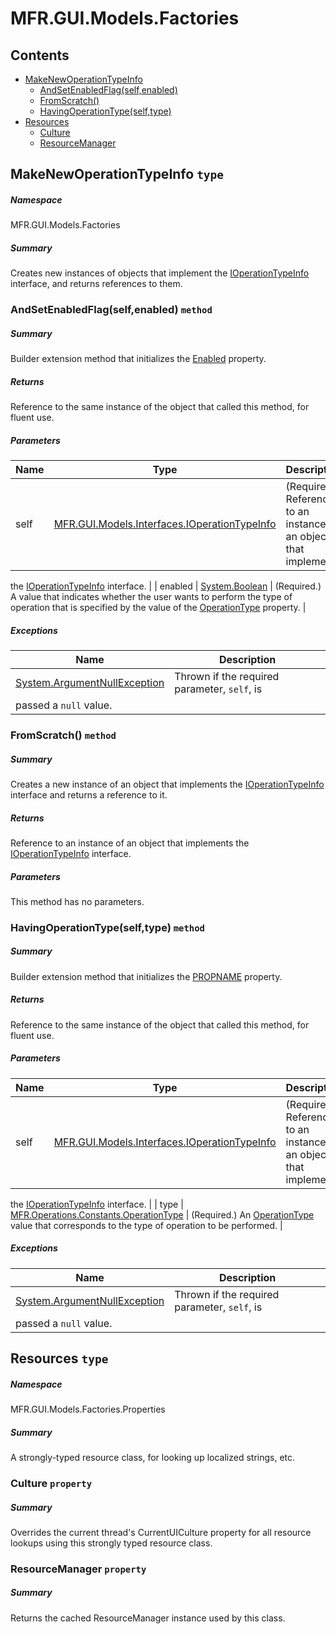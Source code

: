 <a name='assembly'></a>
# MFR.GUI.Models.Factories

## Contents

- [MakeNewOperationTypeInfo](#T-MFR-GUI-Models-Factories-MakeNewOperationTypeInfo 'MFR.GUI.Models.Factories.MakeNewOperationTypeInfo')
  - [AndSetEnabledFlag(self,enabled)](#M-MFR-GUI-Models-Factories-MakeNewOperationTypeInfo-AndSetEnabledFlag-MFR-GUI-Models-Interfaces-IOperationTypeInfo,System-Boolean- 'MFR.GUI.Models.Factories.MakeNewOperationTypeInfo.AndSetEnabledFlag(MFR.GUI.Models.Interfaces.IOperationTypeInfo,System.Boolean)')
  - [FromScratch()](#M-MFR-GUI-Models-Factories-MakeNewOperationTypeInfo-FromScratch 'MFR.GUI.Models.Factories.MakeNewOperationTypeInfo.FromScratch')
  - [HavingOperationType(self,type)](#M-MFR-GUI-Models-Factories-MakeNewOperationTypeInfo-HavingOperationType-MFR-GUI-Models-Interfaces-IOperationTypeInfo,MFR-Operations-Constants-OperationType- 'MFR.GUI.Models.Factories.MakeNewOperationTypeInfo.HavingOperationType(MFR.GUI.Models.Interfaces.IOperationTypeInfo,MFR.Operations.Constants.OperationType)')
- [Resources](#T-MFR-GUI-Models-Factories-Properties-Resources 'MFR.GUI.Models.Factories.Properties.Resources')
  - [Culture](#P-MFR-GUI-Models-Factories-Properties-Resources-Culture 'MFR.GUI.Models.Factories.Properties.Resources.Culture')
  - [ResourceManager](#P-MFR-GUI-Models-Factories-Properties-Resources-ResourceManager 'MFR.GUI.Models.Factories.Properties.Resources.ResourceManager')

<a name='T-MFR-GUI-Models-Factories-MakeNewOperationTypeInfo'></a>
## MakeNewOperationTypeInfo `type`

##### Namespace

MFR.GUI.Models.Factories

##### Summary

Creates new instances of objects that implement the
[IOperationTypeInfo](#T-MFR-GUI-Models-Interfaces-IOperationTypeInfo 'MFR.GUI.Models.Interfaces.IOperationTypeInfo') interface, and
returns references to them.

<a name='M-MFR-GUI-Models-Factories-MakeNewOperationTypeInfo-AndSetEnabledFlag-MFR-GUI-Models-Interfaces-IOperationTypeInfo,System-Boolean-'></a>
### AndSetEnabledFlag(self,enabled) `method`

##### Summary

Builder extension method that initializes the
[Enabled](#P-MFR-GUI-Models-Interfaces-IOperationTypeInfo-Enabled 'MFR.GUI.Models.Interfaces.IOperationTypeInfo.Enabled')
property.

##### Returns

Reference to the same instance of the object that called this
method, for fluent use.

##### Parameters

| Name | Type | Description |
| ---- | ---- | ----------- |
| self | [MFR.GUI.Models.Interfaces.IOperationTypeInfo](#T-MFR-GUI-Models-Interfaces-IOperationTypeInfo 'MFR.GUI.Models.Interfaces.IOperationTypeInfo') | (Required.) Reference to an instance of an object that implements
the
[IOperationTypeInfo](#T-MFR-GUI-Models-Interfaces-IOperationTypeInfo 'MFR.GUI.Models.Interfaces.IOperationTypeInfo')
interface. |
| enabled | [System.Boolean](http://msdn.microsoft.com/query/dev14.query?appId=Dev14IDEF1&l=EN-US&k=k:System.Boolean 'System.Boolean') | (Required.) A value that indicates whether the user wants to perform the type
of operation that is specified by the value of the
[OperationType](#P-MFR-GUI-Models-Interfaces-IOperationTypeInfo-OperationType 'MFR.GUI.Models.Interfaces.IOperationTypeInfo.OperationType')
property. |

##### Exceptions

| Name | Description |
| ---- | ----------- |
| [System.ArgumentNullException](http://msdn.microsoft.com/query/dev14.query?appId=Dev14IDEF1&l=EN-US&k=k:System.ArgumentNullException 'System.ArgumentNullException') | Thrown if the required parameter, `self`, is
passed a `null` value. |

<a name='M-MFR-GUI-Models-Factories-MakeNewOperationTypeInfo-FromScratch'></a>
### FromScratch() `method`

##### Summary

Creates a new instance of an object that implements the
[IOperationTypeInfo](#T-MFR-GUI-Models-Interfaces-IOperationTypeInfo 'MFR.GUI.Models.Interfaces.IOperationTypeInfo') interface and
returns a reference to it.

##### Returns

Reference to an instance of an object that implements the
[IOperationTypeInfo](#T-MFR-GUI-Models-Interfaces-IOperationTypeInfo 'MFR.GUI.Models.Interfaces.IOperationTypeInfo') interface.

##### Parameters

This method has no parameters.

<a name='M-MFR-GUI-Models-Factories-MakeNewOperationTypeInfo-HavingOperationType-MFR-GUI-Models-Interfaces-IOperationTypeInfo,MFR-Operations-Constants-OperationType-'></a>
### HavingOperationType(self,type) `method`

##### Summary

Builder extension method that initializes the
[PROPNAME](#P-MFR-GUI-Models-Interfaces-IOperationTypeInfo-PROPNAME 'MFR.GUI.Models.Interfaces.IOperationTypeInfo.PROPNAME')
property.

##### Returns

Reference to the same instance of the object that called this
method, for fluent use.

##### Parameters

| Name | Type | Description |
| ---- | ---- | ----------- |
| self | [MFR.GUI.Models.Interfaces.IOperationTypeInfo](#T-MFR-GUI-Models-Interfaces-IOperationTypeInfo 'MFR.GUI.Models.Interfaces.IOperationTypeInfo') | (Required.) Reference to an instance of an object that implements
the
[IOperationTypeInfo](#T-MFR-GUI-Models-Interfaces-IOperationTypeInfo 'MFR.GUI.Models.Interfaces.IOperationTypeInfo')
interface. |
| type | [MFR.Operations.Constants.OperationType](#T-MFR-Operations-Constants-OperationType 'MFR.Operations.Constants.OperationType') | (Required.) An [OperationType](#T-MFR-Operations-Constants-OperationType 'MFR.Operations.Constants.OperationType') value
that corresponds to the type of operation to be performed. |

##### Exceptions

| Name | Description |
| ---- | ----------- |
| [System.ArgumentNullException](http://msdn.microsoft.com/query/dev14.query?appId=Dev14IDEF1&l=EN-US&k=k:System.ArgumentNullException 'System.ArgumentNullException') | Thrown if the required parameter, `self`, is
passed a `null` value. |

<a name='T-MFR-GUI-Models-Factories-Properties-Resources'></a>
## Resources `type`

##### Namespace

MFR.GUI.Models.Factories.Properties

##### Summary

A strongly-typed resource class, for looking up localized strings, etc.

<a name='P-MFR-GUI-Models-Factories-Properties-Resources-Culture'></a>
### Culture `property`

##### Summary

Overrides the current thread's CurrentUICulture property for all
  resource lookups using this strongly typed resource class.

<a name='P-MFR-GUI-Models-Factories-Properties-Resources-ResourceManager'></a>
### ResourceManager `property`

##### Summary

Returns the cached ResourceManager instance used by this class.
